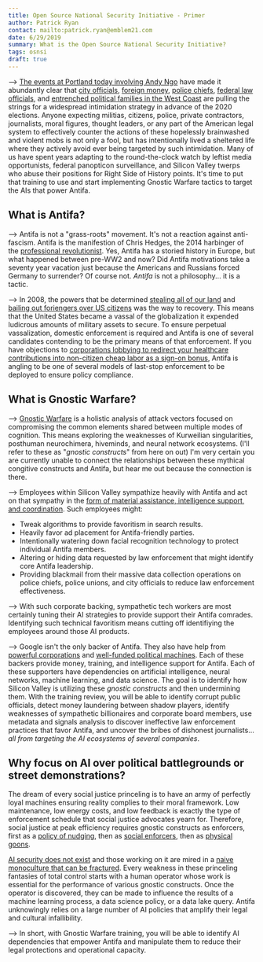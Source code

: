 ```yaml
---
title: Open Source National Security Initiative - Primer
author: Patrick Ryan
contact: mailto:patrick.ryan@emblem21.com
date: 6/29/2019
summary: What is the Open Source National Security Initiative?
tags: osnsi
draft: true
---
```

--> [The events at Portland today involving Andy Ngo](https://twitter.com/Jimryan015/status/1145067852375851008) have made it abundantly clear that [city officials](https://www.washingtontimes.com/news/2018/oct/14/ted-wheeler-portland-mayor-stands-decision-allow-a/), [foreign money](https://archive.fo/QLZ0v), [police chiefs](https://archive.fo/JG4zc), [federal law officials](https://archive.fo/AMDyy), and [entrenched political families in the West Coast](https://archive.fo/7KviH) are pulling the strings for a widespread intimidation strategy in advance of the 2020 elections.  Anyone expecting militias, citizens, police, private contractors, journalists, moral figures, thought leaders, or any part of the American legal system to effectively counter the actions of these hopelessly brainwashed and violent mobs is not only a fool, but has intentionally lived a sheltered life where they actively avoid ever being targeted by such intimidation.  Many of us have spent years adapting to the round-the-clock watch by leftist media opportunists, federal panopticon surveillance, and Silicon Valley twerps who abuse their positions for Right Side of History points.  It's time to put that training to use and start implementing Gnostic Warfare tactics to target the AIs that power Antifa.

## What is Antifa?

--> Antifa is not a "grass-roots" movement.  It's not a reaction against anti-fascism.  Antifa is the manifestion of Chris Hedges, the 2014 harbinger of the [professional revolutionist](https://archive.fo/Ll8sI).  Yes, Antifa has a storied history in Europe, but what happened between pre-WW2 and now?  Did Antifa motivations take a seventy year vacation just because the Americans and Russians forced Germany to surrender?  Of course not.  *Antifa* is not a philosophy... it is a tactic.

--> In 2008, the powers that be determined [stealing all of our land](https://archive.fo/UIHnx#selection-437.1-437.532) and [bailing out foriengers over US citizens](https://archive.fo/9qXWW#selection-991.0-1013.68) was the way to recovery.  This means that the United States became a vassal of the globalization it expended ludicrous amounts of military assets to secure.  To ensure perpetual vassalization, domestic enforcement is required and Antifa is one of several candidates contending to be the primary means of that enforcement.  If you have objections to [corporations lobbying to redirect your healthcare contributions into non-citizen cheap labor as a sign-on bonus](https://archive.fo/5YpOY), Antifa is angling to be one of several models of last-stop enforcement to be deployed to ensure policy compliance.

## What is Gnostic Warfare?

--> [Gnostic Warfare](/2018/06/02/Gnostic-Warfare/) is a holistic analysis of attack vectors focused on compromising the common elements shared between multiple modes of cognition.  This means exploring the weaknesses of Kurweilian singularities, posthuman neurochimera, hiveminds, and neural network ecosystems. (I'll refer to these as "*gnostic constructs*" from here on out)  I'm very certain you are currently unable to connect the relationships between these mythical congitive constructs and Antifa, but hear me out because the connection is there.

--> Employees within Silicon Valley sympathize heavily with Antifa and act on that sympathy in the [form of material assistance, intelligence support, and coordination](https://archive.fo/GNoMF).  Such employees might:

* Tweak algorithms to provide favoritism in search results.
* Heavily favor ad placement for Antifa-friendly parties.
* Intentionally watering down facial recognition technology to protect individual Antifa members.
* Altering or hiding data requested by law enforcement that might identify core Antifa leadership.
* Providing blackmail from their massive data collection operations on police chiefs, police unions, and city officials to reduce law enforcement effectiveness.
 
--> With such corporate backing, sympathetic tech workers are most certainly tuning their AI strategies to provide support their Antifa comrades.  Identifying such technical favoritism means cutting off identifiying the employees around those AI products.

--> Google isn't the only backer of Antifa.  They also have help from [powerful corporations](https://archive.fo/EoNAs) and [well-funded political machines](https://archive.fo/ErZ2D).  Each of these backers provide money, training, and intelligence support for Antifa.  Each of these supporters have dependencies on artificial intelligence, neural networks, machine learning, and data science.  The goal is to identify how Silicon Valley is utilizing these *gnostic constructs* and then undermining them.  With the training review, you will be able to identify corrupt public officials, detect money laundering between shadow players, identify weaknesses of sympathetic billionaires and corporate board members, use metadata and signals analysis to discover ineffective law enforcement practices that favor Antifa, and uncover the bribes of dishonest journalists... *all from targeting the AI ecosystems of several companies*.

## Why focus on AI over political battlegrounds or street demonstrations?

The dream of every social justice princeling is to have an army of perfectly loyal machines ensuring reality complies to their moral framework.  Low maintenance, low energy costs, and low feedback is exactly the type of enforcement schedule that social justice advocates yearn for.  Therefore, social justice at peak efficiency requires gnostic constructs as enforcers, first as a [policy of nudging](https://en.wikipedia.org/wiki/Nudge_(book)), then as [social enforcers](https://archive.fo/t37SJ), then as [physical goons](https://builtin.com/robotics/police-robot-law-enforcement).

[AI security does not exist](https://archive.fo/OVl6B) and those working on it are mired in a [naive monoculture that can be fractured](/2013/08/14/the-theory-of-fracturing-monocultures/).  Every weakness in these princeling fantasies of total control starts with a human operator whose work is essential for the performance of various gnostic constructs.  Once the operator is discovered, they can be made to influence the results of a machine learning process, a data science policy, or a data lake query.  Antifa unknowingly relies on a large number of AI policies that amplify their legal and cultural infallibility.

--> In short, with Gnostic Warfare training, you will be able to identify AI dependencies that empower Antifa and manipulate them to reduce their legal protections and operational capacity.